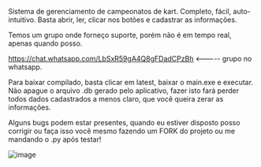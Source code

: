 Sistema de gerenciamento de campeonatos de kart.
Completo, fácil, auto-intuitivo.
Basta abrir, ler, clicar nos botões e cadastrar as informações.

Temos um grupo onde forneço suporte, porém não é em tempo real, apenas quando posso.

https://chat.whatsapp.com/LbSxR59gA4Q8gFDadCPzBh <----- grupo no whatsapp.

Para baixar compilado, basta clicar em latest, baixar o main.exe e executar.
Não apague o arquivo .db gerado pelo aplicativo, fazer isto fará perder todos dados cadastrados a menos claro, que você queira zerar as informações.

Alguns bugs podem estar presentes, quando eu estiver disposto posso corrigir ou faça isso você mesmo fazendo um FORK do projeto ou me mandando o .py após testar!

![image](https://github.com/user-attachments/assets/506da39f-61a2-4951-8fe9-4419767a928a)

